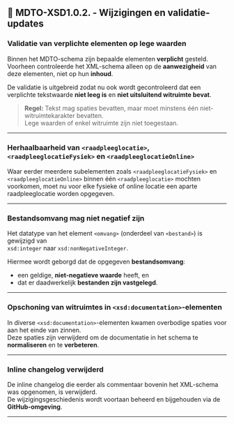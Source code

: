 ## 📜 MDTO-XSD1.0.2. - Wijzigingen en validatie-updates 

### Validatie van verplichte elementen op lege waarden

Binnen het MDTO-schema zijn bepaalde elementen **verplicht** gesteld.  
Voorheen controleerde het XML-schema alleen op de **aanwezigheid** van deze elementen, niet op hun **inhoud**.  

De validatie is uitgebreid zodat nu ook wordt gecontroleerd dat een verplichte tekstwaarde **niet leeg is** en **niet uitsluitend witruimte bevat**.

> **Regel:** Tekst mag spaties bevatten, maar moet minstens één niet-witruimtekarakter bevatten.  
> Lege waarden of enkel witruimte zijn niet toegestaan.

---

### Herhaalbaarheid van `<raadpleeglocatie>`, `<raadpleeglocatieFysiek>` en `<raadpleeglocatieOnline>`

Waar eerder meerdere subelementen zoals `<raadpleeglocatieFysiek>` en `<raadpleeglocatieOnline>` binnen één `<raadpleeglocatie>` mochten voorkomen, moet nu voor elke fysieke of online locatie een aparte raadpleeglocatie worden opgegeven.

---

### Bestandsomvang mag niet negatief zijn

Het datatype van het element `<omvang>` (onderdeel van `<bestand>`) is gewijzigd van  
`xsd:integer` naar `xsd:nonNegativeInteger`.  

Hiermee wordt geborgd dat de opgegeven **bestandsomvang**:
- een geldige, **niet-negatieve waarde** heeft, en  
- dat er daadwerkelijk **bestanden zijn vastgelegd**.

---

### Opschoning van witruimtes in `<xsd:documentation>`-elementen

In diverse `<xsd:documentation>`-elementen kwamen overbodige spaties voor aan het einde van zinnen.  
Deze spaties zijn verwijderd om de documentatie in het schema te **normaliseren** en te **verbeteren**.

---

### Inline changelog verwijderd

De inline changelog die eerder als commentaar bovenin het XML-schema was opgenomen, is verwijderd.  
De wijzigingsgeschiedenis wordt voortaan beheerd en bijgehouden via de **GitHub-omgeving**.

---